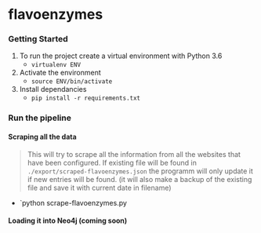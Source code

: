 # flavoenzymes

### Getting Started
1. To run the project create a virtual environment with Python 3.6
    - `virtualenv ENV`
1. Activate the environment
    - `source ENV/bin/activate`
1. Install dependancies
    - `pip install -r requirements.txt`

### Run the pipeline

#### Scraping all the data
> This will try to scrape all the information from all the websites that have been configured. 
If existing file will be found in `./export/scraped-flavoenzymes.json` the programm will only update it if new entries will be found. (it will also make a backup of the existing file and save it with current date in filename) 
- `python scrape-flavoenzymes.py

#### Loading it into Neo4j (coming soon)

